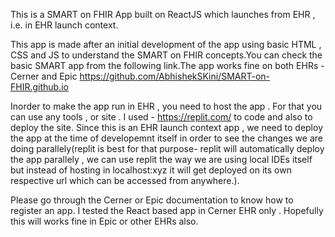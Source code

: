 This is a SMART on FHIR App built on ReactJS which launches from EHR , i.e. in EHR launch context.

This app is made after an initial development of the app using basic HTML , CSS and JS to understand the SMART on FHIR concepts.You can check the basic SMART app from the following link.The app works fine on both EHRs - Cerner and Epic
https://github.com/AbhishekSKini/SMART-on-FHIR.github.io 

Inorder to make the app run in EHR , you need to host the app . For that you can use any tools , or site . I used - https://replit.com/ to code and also to  deploy the site. Since this is an EHR launch context app , we need to deploy the app at the time of developemnt itself in order to see the changes we are doing parallely(replit is best for that purpose- replit will automatically deploy the app parallely , we can use replit the way we are using local IDEs itself but instead of hosting in localhost:xyz it will get deployed on its own respective url which can be accessed from  anywhere.).

Please go through the Cerner or Epic documentation to know how to register an app.
I tested the React based app in Cerner EHR only . Hopefully this will works fine in Epic or other EHRs also.